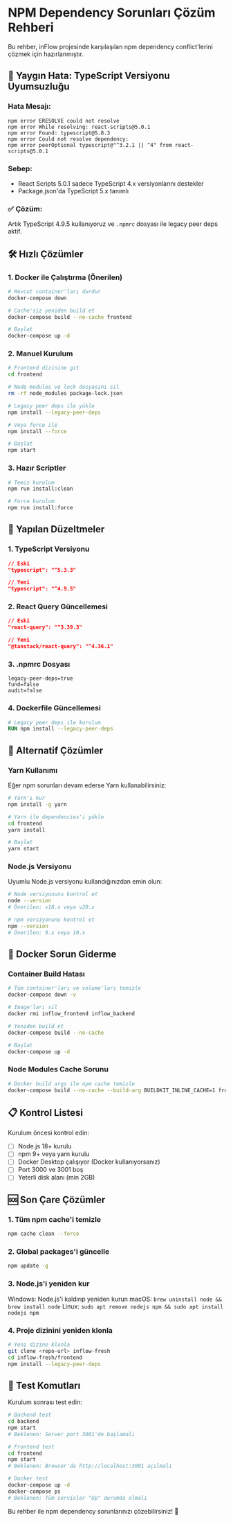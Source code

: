 # NPM Dependency Sorunları Çözüm Rehberi

Bu rehber, inFlow projesinde karşılaşılan npm dependency conflict'lerini çözmek için hazırlanmıştır.

## 🚨 Yaygın Hata: TypeScript Versiyonu Uyumsuzluğu

### Hata Mesajı:
```
npm error ERESOLVE could not resolve
npm error While resolving: react-scripts@5.0.1
npm error Found: typescript@5.8.3
npm error Could not resolve dependency:
npm error peerOptional typescript@"^3.2.1 || ^4" from react-scripts@5.0.1
```

### Sebep:
- React Scripts 5.0.1 sadece TypeScript 4.x versiyonlarını destekler
- Package.json'da TypeScript 5.x tanımlı

### ✅ Çözüm:
Artık TypeScript 4.9.5 kullanıyoruz ve `.npmrc` dosyası ile legacy peer deps aktif.

## 🛠️ Hızlı Çözümler

### 1. Docker ile Çalıştırma (Önerilen)

```bash
# Mevcut container'ları durdur
docker-compose down

# Cache'siz yeniden build et
docker-compose build --no-cache frontend

# Başlat
docker-compose up -d
```

### 2. Manuel Kurulum

```bash
# Frontend dizinine git
cd frontend

# Node modules ve lock dosyasını sil
rm -rf node_modules package-lock.json

# Legacy peer deps ile yükle
npm install --legacy-peer-deps

# Veya force ile
npm install --force

# Başlat
npm start
```

### 3. Hazır Scriptler

```bash
# Temiz kurulum
npm run install:clean

# Force kurulum
npm run install:force
```

## 🔧 Yapılan Düzeltmeler

### 1. TypeScript Versiyonu
```json
// Eski
"typescript": "^5.3.3"

// Yeni
"typescript": "^4.9.5"
```

### 2. React Query Güncellemesi
```json
// Eski
"react-query": "^3.39.3"

// Yeni
"@tanstack/react-query": "^4.36.1"
```

### 3. .npmrc Dosyası
```
legacy-peer-deps=true
fund=false
audit=false
```

### 4. Dockerfile Güncellemesi
```dockerfile
# Legacy peer deps ile kurulum
RUN npm install --legacy-peer-deps
```

## 🚀 Alternatif Çözümler

### Yarn Kullanımı

Eğer npm sorunları devam ederse Yarn kullanabilirsiniz:

```bash
# Yarn'ı kur
npm install -g yarn

# Yarn ile dependencies'i yükle
cd frontend
yarn install

# Başlat
yarn start
```

### Node.js Versiyonu

Uyumlu Node.js versiyonu kullandığınızdan emin olun:

```bash
# Node versiyonunu kontrol et
node --version
# Önerilen: v18.x veya v20.x

# npm versiyonunu kontrol et
npm --version
# Önerilen: 9.x veya 10.x
```

## 🐳 Docker Sorun Giderme

### Container Build Hatası

```bash
# Tüm container'ları ve volume'ları temizle
docker-compose down -v

# Image'ları sil
docker rmi inflow_frontend inflow_backend

# Yeniden build et
docker-compose build --no-cache

# Başlat
docker-compose up -d
```

### Node Modules Cache Sorunu

```bash
# Docker build args ile npm cache temizle
docker-compose build --no-cache --build-arg BUILDKIT_INLINE_CACHE=1 frontend
```

## 📋 Kontrol Listesi

Kurulum öncesi kontrol edin:

- [ ] Node.js 18+ kurulu
- [ ] npm 9+ veya yarn kurulu
- [ ] Docker Desktop çalışıyor (Docker kullanıyorsanız)
- [ ] Port 3000 ve 3001 boş
- [ ] Yeterli disk alanı (min 2GB)

## 🆘 Son Çare Çözümler

### 1. Tüm npm cache'i temizle

```bash
npm cache clean --force
```

### 2. Global packages'i güncelle

```bash
npm update -g
```

### 3. Node.js'i yeniden kur

Windows: Node.js'i kaldırıp yeniden kurun
macOS: `brew uninstall node && brew install node`
Linux: `sudo apt remove nodejs npm && sudo apt install nodejs npm`

### 4. Proje dizinini yeniden klonla

```bash
# Yeni dizine klonla
git clone <repo-url> inflow-fresh
cd inflow-fresh/frontend
npm install --legacy-peer-deps
```

## 🎯 Test Komutları

Kurulum sonrası test edin:

```bash
# Backend test
cd backend
npm start
# Beklenen: Server port 3001'de başlamalı

# Frontend test
cd frontend
npm start
# Beklenen: Browser'da http://localhost:3001 açılmalı

# Docker test
docker-compose up -d
docker-compose ps
# Beklenen: Tüm servisler "Up" durumda olmalı
```

Bu rehber ile npm dependency sorunlarınızı çözebilirsiniz! 🚀